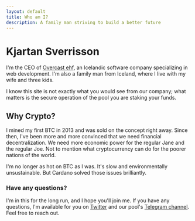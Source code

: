 ```yaml
---
layout: default
title: Who am I?
description: A family man striving to build a better future
---
```

# Kjartan Sverrisson

I'm the CEO of [Overcast ehf](https://www.overcast.is), an Icelandic software company specializing in web development. I'm also a family man from Iceland, where I live with my wife and three kids.

I know this site is not exactly what you would see from our company; what matters is the secure operation of the pool you are staking your funds.

## Why Crypto? 
I mined my first BTC in 2013 and was sold on the concept right away. Since then, I've been more and more convinced that we need financial decentralization. We need more economic power for the regular Jane and the regular Joe. Not to mention what cryptocurrency can do for the poorer nations of the world.

I'm no longer as hot on BTC as I was. It's slow and environmentally unsustainable. But Cardano solved those issues brilliantly. 

### Have any questions?
I'm in this for the long run, and I hope you'll join me. If you have any questions, I'm available for you on [Twitter](https://twitter.com/kjartans) and our pool's [Telegram channel](https://t.me/midgardpool). Feel free to reach out.
